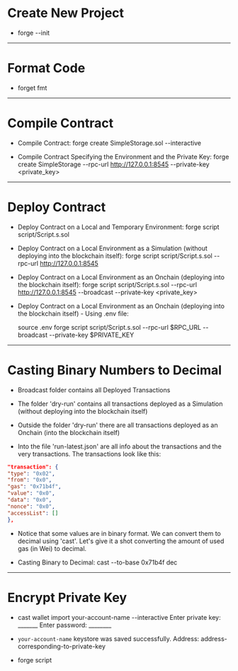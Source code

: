 # Create New Project

- forge --init

---

# Format Code

- forget fmt

---

# Compile Contract

- Compile Contract: forge create SimpleStorage.sol --interactive

- Compile Contract Specifying the Environment and the Private Key: forge create SimpleStorage --rpc-url http://127.0.0.1:8545 --private-key <private_key>

---

# Deploy Contract

- Deploy Contract on a Local and Temporary Environment: forge script script/Script.s.sol

- Deploy Contract on a Local Environment as a Simulation (without deploying into the blockchain itself): forge script script/Script.s.sol --rpc-url http://127.0.0.1:8545

- Deploy Contract on a Local Environment as an Onchain (deploying into the blockchain itself): forge script script/Script.s.sol --rpc-url http://127.0.0.1:8545 --broadcast --private-key <private_key>

- Deploy Contract on a Local Environment as an Onchain (deploying into the blockchain itself) - Using .env file:
	
	source .env
	forge script script/Script.s.sol --rpc-url $RPC_URL --broadcast --private-key $PRIVATE_KEY

---

# Casting Binary Numbers to Decimal

- Broadcast folder contains all Deployed Transactions
- The folder 'dry-run' contains all transactions deployed as a Simulation (without deploying into the blockchain itself)
- Outside the folder 'dry-run' there are all transactions deployed as an Onchain (into the blockchain itself)

- Into the file 'run-latest.json' are all info about the transactions and the very transactions. The transactions look like this:

```json
"transaction": {
"type": "0x02",
"from": "0x0",
"gas": "0x71b4f",
"value": "0x0",
"data": "0x0",
"nonce": "0x0",
"accessList": []
},
```

- Notice that some values are in binary format. We can convert them to decimal using 'cast'. Let's give it a shot converting the amount of used gas (in Wei) to decimal.

- Casting Binary to Decimal: cast --to-base 0x71b4f dec

---

# Encrypt Private Key

- cast wallet import your-account-name --interactive
Enter private key: _______
Enter password: ________

- `your-account-name` keystore was saved successfully. Address: address-corresponding-to-private-key

- forge script <script> --rpc-url <rpc_url> --account <account_name> --sender <address> --broadcast


---

# ABI

- Functions that set Values and States: cast send <wallet_number> "storeMyFavoriteNumber(uint256)" 123 --rpc-url $RPC_URL --private-key $PRIVATE_KEY

- Functions that Return Values: cast call <wallet_number> "retrieveMyFavoriteNumber()"